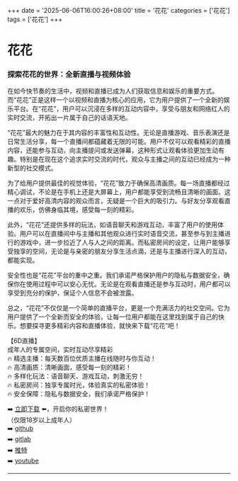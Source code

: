 +++
date = '2025-06-06T16:00:26+08:00'
title = '花花'
categories = ['花花']
tags = ['花花']
+++

# 花花

### 探索花花的世界：全新直播与视频体验

在如今快节奏的生活中，视频和直播已成为人们获取信息和娱乐的重要方式。而“花花”正是这样一个以视频和直播为核心的应用，它为用户提供了一个全新的娱乐平台。在“花花”，用户可以沉浸在多样的互动内容中，享受与朋友和网络红人的实时交流，开拓出一片属于自己的话语天地。

“花花”最大的魅力在于其内容的丰富性和互动性。无论是直播游戏、音乐表演还是日常生活分享，每一个直播间都蕴藏着无限的可能。用户不仅可以观看精彩的直播内容，还能参与互动，向主播提问或发送弹幕，这种形式让观看体验更加生动有趣。特别是在现在这个追求实时交流的时代，观众与主播之间的互动已经成为一种新型的社交模式。

为了给用户提供最佳的视觉体验，“花花”致力于确保高清画质。每一场直播都经过精心调试，不论是在手机上还是大屏幕上，用户都能享受到流畅且清晰的画面。这一点对于爱好高清内容的观众而言，无疑是一个巨大的吸引力。与好友分享观看直播的欢乐，仿佛身临其境，感受每一刻的精彩。

此外，“花花”还提供多样的玩法，如语音聊天和游戏互动，丰富了用户的使用体验。用户可以在直播间中与主播和其他观众进行实时语音交流，甚至参与到主播进行的游戏中，进一步拉近了人与人之间的距离。而私密房间的设定，让用户能够享受独享的空间，无论是与亲密的朋友分享生活点滴，还是与主播进行深入的互动，都能实现。

安全性也是“花花”平台的重中之重。我们承诺严格保护用户的隐私与数据安全，确保你在使用过程中可以安心无忧。无论是在观看直播还是参与互动时，用户都可以享受到充分的保护，保证个人信息不会被泄露。

总之，“花花”不仅仅是一个简单的直播平台，更是一个充满活力的社交空间。它为用户提供了一个全新而安全的体验，让每一位用户都能在这里找到属于自己的快乐。想要探寻更多精彩内容和直播体验，就快来下载“花花”吧！

【6D直播】  
成年人的专属空间，实时互动尽享精彩  
🔥 精选主播：每天数百位优质主播在线随时与你互动！  
🔥 高清画质：清晰画面，感受每一刻的精彩！  
🔥 多样化玩法：语音聊天、游戏互动，刺激无穷！  
🔥 私密房间：独享专属时光，体验真实的私密体验！  
🔥 安全保障：隐私与数据安全，我们承诺严格保护！

➡️ [立即下载](https://down123.s3.ap-east-1.amazonaws.com/down/down.html?channelCode=blog) ⬅️，开启你的私密世界！  
（仅限18岁以上成年人）  
➡️ [github](https://aldult-live.github.io/)  
➡️ [gitlab](https://seo-09598d.gitlab.io/)  
➡️ [推特](https://x.com/wegame33)  
➡️ [youtube](https://www.youtube.com/@6Dlive)  

---
